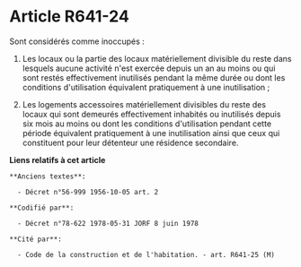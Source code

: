 # Article R641-24

Sont considérés comme inoccupés :

1. Les locaux ou la partie des locaux matériellement divisible du reste dans lesquels aucune activité n'est exercée depuis un
an au moins ou qui sont restés effectivement inutilisés pendant la même durée ou dont les conditions d'utilisation équivalent
pratiquement à une inutilisation ;

2. Les logements accessoires matériellement divisibles du reste des locaux qui sont demeurés effectivement inhabités ou
inutilisés depuis six mois au moins ou dont les conditions d'utilisation pendant cette période équivalent pratiquement à une
inutilisation ainsi que ceux qui constituent pour leur détenteur une résidence secondaire.

**Liens relatifs à cet article**

	**Anciens textes**:

	  - Décret n°56-999 1956-10-05 art. 2

	**Codifié par**:

	  - Décret n°78-622 1978-05-31 JORF 8 juin 1978

	**Cité par**:

	  - Code de la construction et de l'habitation. - art. R641-25 (M)
